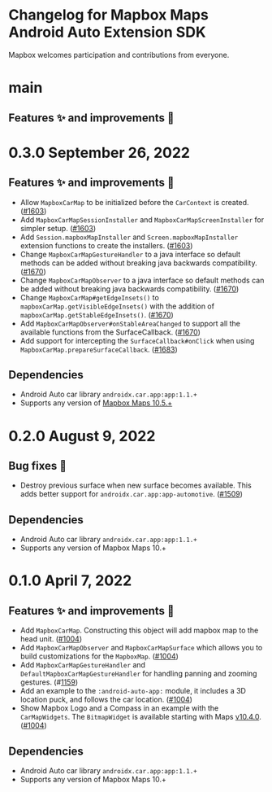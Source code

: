 # Changelog for Mapbox Maps Android Auto Extension SDK

Mapbox welcomes participation and contributions from everyone.

# main
## Features ✨ and improvements 🏁

# 0.3.0 September 26, 2022

## Features ✨ and improvements 🏁
* Allow `MapboxCarMap` to be initialized before the `CarContext` is created. ([#1603](https://github.com/mapbox/mapbox-maps-android/pull/1603))
* Add `MapboxCarMapSessionInstaller` and `MapboxCarMapScreenInstaller` for simpler setup. ([#1603](https://github.com/mapbox/mapbox-maps-android/pull/1603))
* Add `Session.mapboxMapInstaller` and `Screen.mapboxMapInstaller` extension functions to create the installers. ([#1603](https://github.com/mapbox/mapbox-maps-android/pull/1603))
* Change `MapboxCarMapGestureHandler` to a java interface so default methods can be added without breaking java backwards compatibility. ([#1670](https://github.com/mapbox/mapbox-maps-android/pull/1670))
* Change `MapboxCarMapObserver` to a java interface so default methods can be added without breaking java backwards compatibility. ([#1670](https://github.com/mapbox/mapbox-maps-android/pull/1648))
* Change `MapboxCarMap#getEdgeInsets()` to `mapboxCarMap.getVisibleEdgeInsets()` with the addition of `mapboxCarMap.getStableEdgeInsets()`. ([#1670](https://github.com/mapbox/mapbox-maps-android/pull/1648))
* Add `MapboxCarMapObserver#onStableAreaChanged` to support all the available functions from the SurfaceCallback. ([#1670](https://github.com/mapbox/mapbox-maps-android/pull/1648))
* Add support for intercepting the `SurfaceCallback#onClick` when using `MapboxCarMap.prepareSurfaceCallback`. ([#1683](https://github.com/mapbox/mapbox-maps-android/pull/1683))

## Dependencies
* Android Auto car library `androidx.car.app:app:1.1.+`
* Supports any version of [Mapbox Maps 10.5.+](https://github.com/mapbox/mapbox-maps-android/tree/main/extension-androidauto#compatibility-with-maps-sdk-v10)

# 0.2.0 August 9, 2022

## Bug fixes 🐞
* Destroy previous surface when new surface becomes available. This adds better support for `androidx.car.app:app-automotive`. ([#1509](https://github.com/mapbox/mapbox-maps-android/pull/1509))

## Dependencies
* Android Auto car library `androidx.car.app:app:1.1.+`
* Supports any version of Mapbox Maps 10.+

# 0.1.0 April 7, 2022

## Features ✨ and improvements 🏁
* Add `MapboxCarMap`. Constructing this object will add mapbox map to the head unit. ([#1004](https://github.com/mapbox/mapbox-maps-android/pull/1004))
* Add `MapboxCarMapObserver` and `MapboxCarMapSurface` which allows you to build customizations for the `MapboxMap`. ([#1004](https://github.com/mapbox/mapbox-maps-android/pull/1004))
* Add `MapboxCarMapGestureHandler` and `DefaultMapboxCarMapGestureHandler` for handling panning and zooming gestures. (#[1159](https://github.com/mapbox/mapbox-maps-android/pull/1159))
* Add an example to the `:android-auto-app:` module, it includes a 3D location puck, and follows the car location. ([#1004](https://github.com/mapbox/mapbox-maps-android/pull/1004))
* Show Mapbox Logo and a Compass in an example with the `CarMapWidgets`. The `BitmapWidget` is available starting with Maps [v10.4.0](https://github.com/mapbox/mapbox-maps-android/releases/tag/android-v10.4.0). ([#1004](https://github.com/mapbox/mapbox-maps-android/pull/1004))

## Dependencies
* Android Auto car library `androidx.car.app:app:1.1.+`
* Supports any version of Mapbox Maps 10.+

